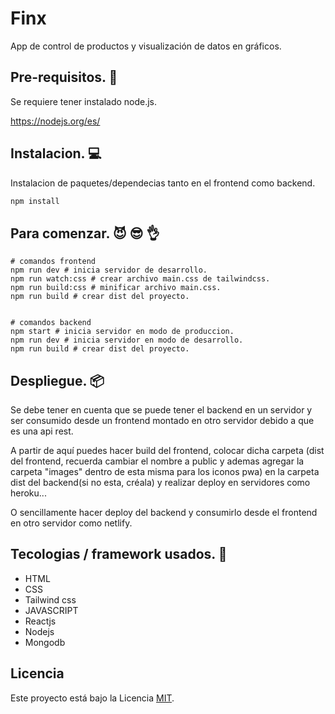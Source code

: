 ﻿# Finx 

App de control de productos y visualización de datos en gráficos.

## Pre-requisitos. &#128209;
Se requiere tener instalado node.js.

https://nodejs.org/es/

## Instalacion. &#128187;

Instalacion de paquetes/dependecias tanto en el frontend como backend.

```bash
npm install
```

## Para comenzar. &#128520; &#128526; &#128076;
```node
# comandos frontend 
npm run dev # inicia servidor de desarrollo.
npm run watch:css # crear archivo main.css de tailwindcss.
npm run build:css # minificar archivo main.css.
npm run build # crear dist del proyecto.


# comandos backend
npm start # inicia servidor en modo de produccion.
npm run dev # inicia servidor en modo de desarrollo.
npm run build # crear dist del proyecto.
```

## Despliegue. &#128230;
Se debe tener en cuenta que se puede tener el backend en un servidor y ser consumido desde un frontend montado en otro servidor debido a que es una api rest.

A partir de aquí puedes hacer build del frontend, colocar dicha carpeta (dist  del frontend, recuerda cambiar el nombre a public y ademas agregar la carpeta "images" dentro de esta misma para los iconos pwa) en la carpeta dist del backend(si no esta, créala) y realizar deploy en servidores como heroku...

O sencillamente hacer deploy del backend y consumirlo desde el frontend en otro servidor como netlify.

## Tecologias / framework usados. &#128295;
* HTML
* CSS
* Tailwind css
* JAVASCRIPT
* Reactjs
* Nodejs
* Mongodb

## Licencia


Este proyecto está bajo la Licencia [MIT](https://choosealicense.com/licenses/mit/).
